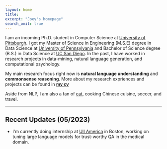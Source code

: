 ```yaml
---
layout: home
title: 
excerpt: "Joey's homepage"
search_omit: true
---
```

I am an incoming Ph.D. student in Computer Science at [University of Pittsburgh](https://www.cs.pitt.edu/). I got my Master of Science in Engineering (M.S.E) degree  in Data Science at [University of Pennsylvania](https://dats.seas.upenn.edu) and Bachelor of Science degree (B.S.) in Data Science at [UC San Diego](https://datascience.ucsd.edu/). In the past, I have worked in research projects in data-mining, natural language generation, and computational psychology. 

My main research focus right now is **natural language understanding** and **commonsense reasoning**. More about my research expriences and projects can be found in **[my cv](/doc/cv.pdf)**

Aside from NLP, I am also a fan of [cat](https://www.instagram.com/coco.quinn555/), cooking Chinese cuisine, soccer, and travel.

-----

## Recent Updates (05/2023)
- I'm currently doing internship at [UII America](https://www.linkedin.com/company/uii-america-inc) in Boston, working on tuning large language models for trust-worthy QA in the medical domain.

<!-- ## Older Posts -->
